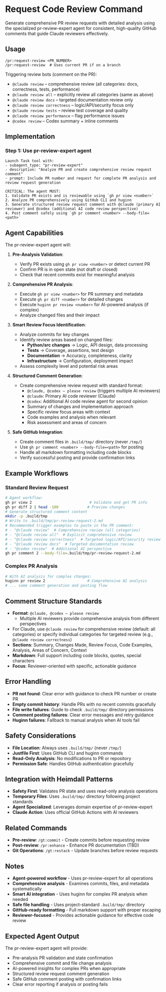 # Request Code Review Command

Generate comprehensive PR review requests with detailed analysis using the specialized pr-review-expert agent for consistent, high-quality GitHub comments that guide Claude reviewers effectively.

## Usage
```
/pr:request-review <PR_NUMBER>
/pr:request-review  # Uses current PR if on a branch
```

Triggering review bots (comment on the PR):
- `@claude review` – comprehensive review (all categories: docs, correctness, tests, performance)
- `@claude review all` – explicitly review all categories (same as above)
- `@claude review docs` – targeted documentation review only
- `@claude review correctness` – logic/API/security focus only
- `@claude review tests` – review test coverage and quality
- `@claude review performance` – flag performance issues
- `@codex review` – Codex summary + inline comments

## Implementation

### Step 1: Use pr-review-expert agent
```
Launch Task tool with:
- subagent_type: "pr-review-expert"
- description: "Analyze PR and create comprehensive review request comment"
- prompt: Include PR number and request for complete PR analysis and review request generation

CRITICAL: The agent MUST:
1. Validate PR exists and is reviewable using `gh pr view <number>`
2. Analyze PR comprehensively using GitHub CLI and huginn
3. Generate structured review request comment with @claude (primary AI reviewer) and @codex (additional AI code review perspective)
4. Post comment safely using `gh pr comment <number> --body-file=<path>`
```

## Agent Capabilities

The pr-review-expert agent will:
1. **Pre-Analysis Validation**:
   - Verify PR exists using `gh pr view <number>` or detect current PR
   - Confirm PR is in open state (not draft or closed)
   - Check that recent commits exist for meaningful analysis

2. **Comprehensive PR Analysis**:
   - Execute `gh pr view <number>` for PR summary and metadata
   - Execute `gh pr diff <number>` for detailed changes
   - Execute `huginn pr review <number>` for AI-powered analysis (if complex)
   - Analyze changed files and their impact

3. **Smart Review Focus Identification**:
   - Analyze commits for key changes
   - Identify review areas based on changed files:
     - **Python/src changes** → Logic, API design, data processing
     - **Tests** → Coverage, assertions, test design
     - **Documentation** → Accuracy, completeness, clarity
     - **Infrastructure** → Configuration, deployment impact
   - Assess complexity level and potential risk areas

4. **Structured Comment Generation**:
   - Create comprehensive review request with standard format:
     - `@claude, @codex — please review` (triggers multiple AI reviewers)
     - `@claude`: Primary AI code reviewer (Claude)
     - `@codex`: Additional AI code review agent for second opinion
     - Summary of changes and implementation approach
     - Specific review focus areas with context
     - Code examples and analysis when relevant
     - Risk assessment and areas of concern

5. **Safe GitHub Integration**:
   - Create comment files in `.build/tmp/` directory (never `/tmp/`)
   - Use `gh pr comment <number> --body-file=<path>` for posting
   - Handle all markdown formatting including code blocks
   - Verify successful posting and provide confirmation links

## Example Workflows

### Standard Review Request
```bash
# Agent workflow:
gh pr view 2                          # Validate and get PR info
gh pr diff 2 | head -100             # Preview changes
# Generate structured comment content
mkdir -p .build/tmp
# Write to .build/tmp/pr-review-request-2.md
# Recommended trigger examples to paste in the PR comment:
# - "@claude review"  # Comprehensive review (all categories)
# - "@claude review all"  # Explicit comprehensive review
# - "@claude review correctness"  # Targeted logic/API/security review
# - "@claude review docs"  # Targeted documentation review
# - "@codex review"  # Additional AI perspective
gh pr comment 2 --body-file=.build/tmp/pr-review-request-2.md
```

### Complex PR Analysis
```bash
# With AI analysis for complex changes:
huginn pr review 2                   # Comprehensive AI analysis
# ... same comment generation and posting flow
```

## Comment Structure Standards
- **Format**: `@claude, @codex — please review`
  - Multiple AI reviewers provide comprehensive analysis from different perspectives
- For Claude, use `@claude review` for comprehensive review (default: all categories) or specify individual categories for targeted review (e.g., `@claude review correctness`)
- **Sections**: Summary, Changes Made, Review Focus, Code Examples, Analysis, Areas of Concern, Context
- **Markdown**: Full support including code blocks, quotes, special characters
- **Focus**: Reviewer-oriented with specific, actionable guidance

## Error Handling
- **PR not found**: Clear error with guidance to check PR number or create PR
- **Empty commit history**: Handle PRs with no recent commits gracefully
- **File write failures**: Guide to check `.build/tmp/` directory permissions
- **Comment posting failures**: Clear error messages and retry guidance
- **Huginn failures**: Fallback to manual analysis when AI tools fail

## Safety Considerations
- **File Location**: Always uses `.build/tmp/` (never `/tmp/`)
- **Justfile First**: Uses GitHub CLI and huginn commands
- **Read-Only Analysis**: No modifications to PR or repository
- **Permission Safe**: Handles GitHub authentication gracefully

## Integration with Heimdall Patterns

- **Safety First**: Validates PR state and uses read-only analysis operations
- **Temporary Files**: Uses `.build/tmp/` directory following project standards
- **Agent Specialized**: Leverages domain expertise of pr-review-expert
- **Claude Action**: Uses official GitHub Actions with AI reviewers

## Related Commands
- **Pre-review**: `/gt:commit` - Create commits before requesting review
- **Post-review**: `/pr:enhance` - Enhance PR documentation (TBD)
- **Git Operations**: `/gt:restack` - Update branches before review requests

## Notes
- **Agent-powered workflow** - Uses pr-review-expert for all operations
- **Comprehensive analysis** - Examines commits, files, and metadata systematically
- **Smart AI integration** - Uses huginn for complex PR analysis when needed
- **Safe file handling** - Uses project-standard `.build/tmp/` directory
- **GitHub-ready formatting** - Full markdown support with proper escaping
- **Reviewer-focused** - Provides actionable guidance for effective code review

## Expected Agent Output
The pr-review-expert agent will provide:
- Pre-analysis PR validation and state confirmation
- Comprehensive commit and file change analysis
- AI-powered insights for complex PRs when appropriate
- Structured review request comment generation
- Safe GitHub comment posting with confirmation links
- Clear error reporting if analysis or posting fails
